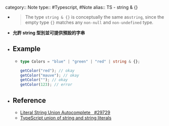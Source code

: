 category:: Note
type:: #Typescript, #Note
alias:: TS - string & {}

- > The type `string & {}` is conceptually the same as`string`, since the empty type `{}` matches any `non-null` and `non-undefined` type.
- **允許 string 型別並可提供預設的字串**
- ## Example
	- ```ts
	  type Colors = "blue" | "green" | "red" | string & {};
	  
	  getColor("red"); // okay
	  getColor("mauve"); // okay
	  getColor(""); // okay
	  getColor(123); // error
	  ```
- ## Reference
	- [Literal String Union Autocomplete   #29729](https://github.com/microsoft/TypeScript/issues/29729)
	- [TypeScript union of string and string literals](https://stackoverflow.com/questions/61047551/typescript-union-of-string-and-string-literals)